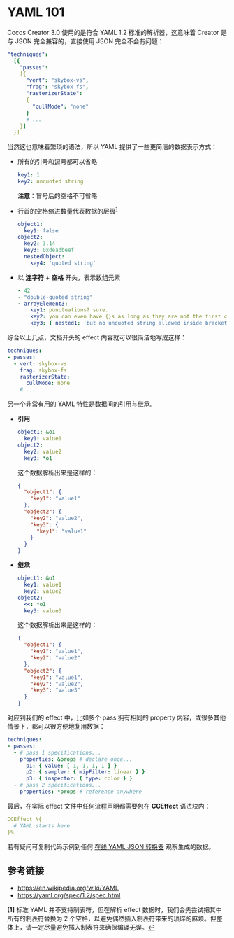 # YAML 101

Cocos Creator 3.0 使用的是符合 YAML 1.2 标准的解析器，这意味着 Creator 是与 JSON 完全兼容的，直接使用 JSON 完全不会有问题：

```yaml
"techniques":
  [{
    "passes":
    [{
      "vert": "skybox-vs",
      "frag": "skybox-fs",
      "rasterizerState":
      {
        "cullMode": "none"
      }
      # ...
    }]
  }]
```

当然这也意味着繁琐的语法，所以 YAML 提供了一些更简洁的数据表示方式：

- 所有的引号和逗号都可以省略

  ```yaml
  key1: 1
  key2: unquoted string
  ```

  **注意**：冒号后的空格不可省略

- 行首的空格缩进数量代表数据的层级<sup id="a1">[1](#f1)</sup>

  ```yaml
  object1:
    key1: false
  object2:
    key2: 3.14
    key3: 0xdeadbeef
    nestedObject:
      key4: 'quoted string'
  ```

- 以 **连字符** + **空格** 开头，表示数组元素

  ```yaml
  - 42
  - "double-quoted string"
  - arrayElement3:
      key1: punctuations? sure.
      key2: you can even have {}s as long as they are not the first character
      key3: { nested1: 'but no unquoted string allowed inside brackets', nested2: 'also notice the comma is back too' }
  ```

综合以上几点，文档开头的 effect 内容就可以很简洁地写成这样：

```yaml
techniques:
- passes:
  - vert: skybox-vs
    frag: skybox-fs
    rasterizerState:
      cullMode: none
    # ...
```

另一个非常有用的 YAML 特性是数据间的引用与继承。

- **引用**

  ```yaml
  object1: &o1
    key1: value1
  object2:
    key2: value2
    key3: *o1
  ```

  这个数据解析出来是这样的：

  ```json
  {
    "object1": {
      "key1": "value1"
    },
    "object2": {
      "key2": "value2",
      "key3": {
        "key1": "value1"
      }
    }
  }
  ```

- **继承**

  ```yaml
  object1: &o1
    key1: value1
    key2: value2
  object2:
    <<: *o1
    key3: value3
  ```

  这个数据解析出来是这样的：

  ```json
  {
    "object1": {
      "key1": "value1",
      "key2": "value2"
    },
    "object2": {
      "key1": "value1",
      "key2": "value2",
      "key3": "value3"
    }
  }
  ```

对应到我们的 effect 中，比如多个 pass 拥有相同的 property 内容，或很多其他情景下，都可以很方便地复用数据：

```yaml
techniques:
- passes:
  - # pass 1 specifications...
    properties: &props # declare once...
      p1: { value: [ 1, 1, 1, 1 ] }
      p2: { sampler: { mipFilter: linear } }
      p3: { inspector: { type: color } }
  - # pass 2 specifications...
    properties: *props # reference anywhere
```

最后，在实际 effect 文件中任何流程声明都需要包在 **CCEffect** 语法块内：

```yaml
CCEffect %{
  # YAML starts here
}%
```

若有疑问可复制代码示例到任何 [在线 YAML JSON 转换器](https://codebeautify.org/yaml-to-json-xml-csv) 观察生成的数据。

## 参考链接

- https://en.wikipedia.org/wiki/YAML
- https://yaml.org/spec/1.2/spec.html

<b id="f1">[1]</b> 标准 YAML 并不支持制表符，但在解析 effect 数据时，我们会先尝试把其中所有的制表符替换为 2 个空格，以避免偶然插入制表符带来的琐碎的麻烦。但整体上，请一定尽量避免插入制表符来确保编译无误。[↩](#a1)<br>
